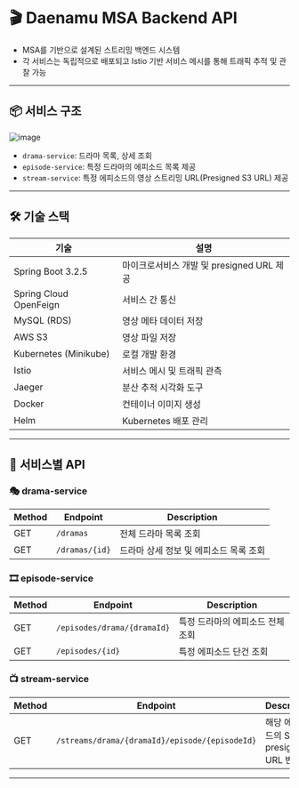 # 🎬 Daenamu MSA Backend API

- MSA를 기반으로 설계된 스트리밍 백엔드 시스템
- 각 서비스는 독립적으로 배포되고 Istio 기반 서비스 메시를 통해 트래픽 추적 및 관찰 가능
---
## 📦 서비스 구조
![image](https://github.com/user-attachments/assets/99195221-740c-4c86-b54c-b53767d3cc8e)

- `drama-service`: 드라마 목록, 상세 조회
- `episode-service`: 특정 드라마의 에피소드 목록 제공
- `stream-service`: 특정 에피소드의 영상 스트리밍 URL(Presigned S3 URL) 제공

---
## 🛠 기술 스택

| 기술 | 설명 |
|------|------|
| Spring Boot 3.2.5 | 마이크로서비스 개발 및 presigned URL 제공 |
| Spring Cloud OpenFeign | 서비스 간 통신 |
| MySQL (RDS) | 영상 메타 데이터 저장 |
| AWS S3 | 영상 파일 저장 |
| Kubernetes (Minikube) | 로컬 개발 환경 |
| Istio | 서비스 메시 및 트래픽 관측 |
| Jaeger | 분산 추적 시각화 도구 |
| Docker | 컨테이너 이미지 생성 |
| Helm | Kubernetes 배포 관리 |

---
## 📁 서비스별 API

### 🎭 drama-service

| Method | Endpoint | Description |
|--------|----------|-------------|
| GET | `/dramas` | 전체 드라마 목록 조회 |
| GET | `/dramas/{id}` | 드라마 상세 정보 및 에피소드 목록 조회 |

### 🎞 episode-service

| Method | Endpoint | Description |
|--------|----------|-------------|
| GET | `/episodes/drama/{dramaId}` | 특정 드라마의 에피소드 전체 조회 |
| GET | `/episodes/{id}` | 특정 에피소드 단건 조회 |

### 📺 stream-service

| Method | Endpoint | Description |
|--------|----------|-------------|
| GET | `/streams/drama/{dramaId}/episode/{episodeId}` | 해당 에피소드의 S3 presigned URL 반환 |

---

